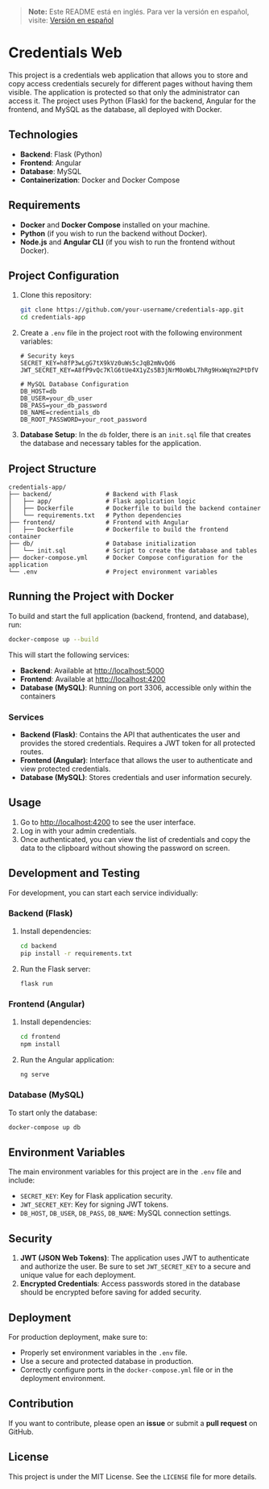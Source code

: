 > **Note:** Este README está en inglés. Para ver la versión en español, visite: [Versión en español](README.md)

# Credentials Web

This project is a credentials web application that allows you to store and copy access credentials securely for different pages without having them visible. The application is protected so that only the administrator can access it. The project uses Python (Flask) for the backend, Angular for the frontend, and MySQL as the database, all deployed with Docker.

## Technologies

- **Backend**: Flask (Python)
- **Frontend**: Angular
- **Database**: MySQL
- **Containerization**: Docker and Docker Compose

## Requirements

- **Docker** and **Docker Compose** installed on your machine.
- **Python** (if you wish to run the backend without Docker).
- **Node.js** and **Angular CLI** (if you wish to run the frontend without Docker).

## Project Configuration

1. Clone this repository:

   ```bash
   git clone https://github.com/your-username/credentials-app.git
   cd credentials-app
   ```

2. Create a `.env` file in the project root with the following environment variables:

   ```dotenv
   # Security keys
   SECRET_KEY=h8fP3wLgG7tX9kVz0uWs5cJqB2mNvQd6
   JWT_SECRET_KEY=A8fP9vQc7KlG6tUe4X1yZs5B3jNrM0oWbL7hRg9HxWqYm2PtDfV

   # MySQL Database Configuration
   DB_HOST=db
   DB_USER=your_db_user
   DB_PASS=your_db_password
   DB_NAME=credentials_db
   DB_ROOT_PASSWORD=your_root_password
   ```

3. **Database Setup**: In the `db` folder, there is an `init.sql` file that creates the database and necessary tables for the application.

## Project Structure

```plaintext
credentials-app/
├── backend/               # Backend with Flask
│   ├── app/               # Flask application logic
│   ├── Dockerfile         # Dockerfile to build the backend container
│   └── requirements.txt   # Python dependencies
├── frontend/              # Frontend with Angular
│   ├── Dockerfile         # Dockerfile to build the frontend container
├── db/                    # Database initialization
│   └── init.sql           # Script to create the database and tables
├── docker-compose.yml     # Docker Compose configuration for the application
└── .env                   # Project environment variables
```

## Running the Project with Docker

To build and start the full application (backend, frontend, and database), run:

```bash
docker-compose up --build
```

This will start the following services:

- **Backend**: Available at [http://localhost:5000](http://localhost:5000)
- **Frontend**: Available at [http://localhost:4200](http://localhost:4200)
- **Database (MySQL)**: Running on port 3306, accessible only within the containers

### Services

- **Backend (Flask)**: Contains the API that authenticates the user and provides the stored credentials. Requires a JWT token for all protected routes.
- **Frontend (Angular)**: Interface that allows the user to authenticate and view protected credentials.
- **Database (MySQL)**: Stores credentials and user information securely.

## Usage

1. Go to [http://localhost:4200](http://localhost:4200) to see the user interface.
2. Log in with your admin credentials.
3. Once authenticated, you can view the list of credentials and copy the data to the clipboard without showing the password on screen.

## Development and Testing

For development, you can start each service individually:

### Backend (Flask)

1. Install dependencies:

   ```bash
   cd backend
   pip install -r requirements.txt
   ```

2. Run the Flask server:

   ```bash
   flask run
   ```

### Frontend (Angular)

1. Install dependencies:

   ```bash
   cd frontend
   npm install
   ```

2. Run the Angular application:

   ```bash
   ng serve
   ```

### Database (MySQL)

To start only the database:

```bash
docker-compose up db
```

## Environment Variables

The main environment variables for this project are in the `.env` file and include:

- `SECRET_KEY`: Key for Flask application security.
- `JWT_SECRET_KEY`: Key for signing JWT tokens.
- `DB_HOST`, `DB_USER`, `DB_PASS`, `DB_NAME`: MySQL connection settings.

## Security

1. **JWT (JSON Web Tokens)**: The application uses JWT to authenticate and authorize the user. Be sure to set `JWT_SECRET_KEY` to a secure and unique value for each deployment.
2. **Encrypted Credentials**: Access passwords stored in the database should be encrypted before saving for added security.

## Deployment

For production deployment, make sure to:

- Properly set environment variables in the `.env` file.
- Use a secure and protected database in production.
- Correctly configure ports in the `docker-compose.yml` file or in the deployment environment.

## Contribution

If you want to contribute, please open an **issue** or submit a **pull request** on GitHub.

## License

This project is under the MIT License. See the `LICENSE` file for more details.

